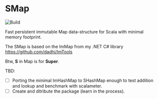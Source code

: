 # SMap

![Build](https://github.com/dadhi/SMap/actions/workflows/scala.yml/badge.svg)

Fast persistent immutable Map data-structure for Scala with minimal memory footprint.  

The SMap is based on the ImMap from my .NET C# library https://github.com/dadhi/ImTools  

Btw, **S** in Map is for **Super**.

TBD:

- [ ] Porting the minimal ImHashMap to SHashMap enough to test addition and lookup and benchmark with scalameter.
- [ ] Create and ditribute the package (learn in the process).
